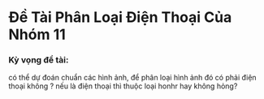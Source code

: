 # Đề Tài Phân Loại Điện Thoại Của Nhóm 11

### Kỳ vọng đề tài:
có thể dự đoán chuẩn các hình ảnh, để phân loại hình ảnh đó có phải điện thoại không ? nếu là điện thoại thì thuộc loại honhr hay không hỏng?

                            
